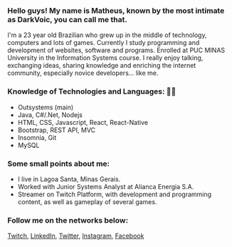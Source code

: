 ### Hello guys! My name is Matheus, known by the most intimate as DarkVoic, you can call me that.

I'm a 23 year old Brazilian who grew up in the middle of technology, computers and lots of games.
Currently I study programming and development of websites, software and programs. Enrolled at PUC MINAS University in the Information Systems course.
I really enjoy talking, exchanging ideas, sharing knowledge and enriching the internet community, especially novice developers... like me. 

### Knowledge of Technologies and Languages: 👨‍💻

- Outsystems (main)
- Java, C#/.Net, Nodejs
- HTML, CSS, Javascript, React, React-Native
- Bootstrap, REST API, MVC
- Insomnia, Git
- MySQL

### Some small points about me:

- I live in Lagoa Santa, Minas Gerais.
- Worked with Junior Systems Analyst at Alianca Energia S.A.
- Streamer on Twitch Platform, with development and programming content, as well as gameplay of several games. 

### Follow me on the networks below:

<a href="https://www.twitch.tv/darkvoicz" target="_blank">Twitch</a>, <a href="https://www.linkedin.com/in/matheus-santos-soares-86125594/" target="_blank">LinkedIn</a>, <a href="https://twitter.com/matheuscrca" target="_blank">Twitter</a>, <a href="https://www.instagram.com/matheuscrca/" target="_blank">Instagram</a>, <a href="https://www.facebook.com/matheus.santossoaresjesus" target="_blank">Facebook</a>

